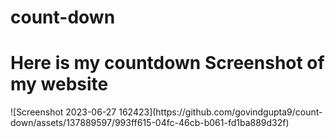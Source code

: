 # count-down



<h1>Here is my countdown Screenshot of my website</h1>![Screenshot 2023-06-27 162423](https://github.com/govindgupta9/count-down/assets/137889597/993ff615-04fc-46cb-b061-fd1ba889d32f)
